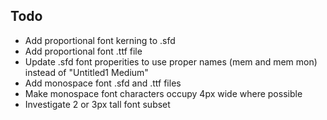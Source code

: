 ## Todo

- Add proportional font kerning to .sfd
- Add proportional font .ttf file
- Update .sfd font properities to use proper names (mem and mem mon) instead of
  "Untitled1 Medium"
- Add monospace font .sfd and .ttf files
- Make monospace font characters occupy 4px wide where possible
- Investigate 2 or 3px tall font subset